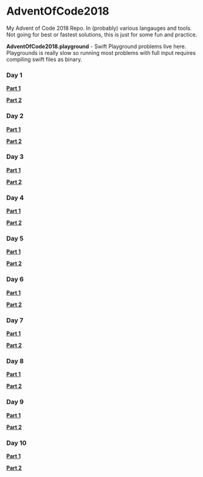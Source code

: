 # AdventOfCode2018
My Advent of Code 2018 Repo. In (probably) various langauges and tools. Not going for best or fastest solutions, this is just for some fun and practice.

**AdventOfCode2018.playground** - Swift Playground problems live here. Playgrounds is really slow so running most problems with full input requires compiling swift files as binary.

### Day 1

**[Part 1](AdventOfCode2018.playground/Pages/Day1Part1.xcplaygroundpage/Contents.swift)**

**[Part 2](AdventOfCode2018.playground/Pages/Day1Part2.xcplaygroundpage/Contents.swift)**

### Day 2

**[Part 1](AdventOfCode2018.playground/Pages/Day2Part1.xcplaygroundpage/Contents.swift)**

**[Part 2](AdventOfCode2018.playground/Pages/Day2Part2.xcplaygroundpage/Contents.swift)**

### Day 3

**[Part 1](AdventOfCode2018.playground/Pages/Day3Part1.xcplaygroundpage/Contents.swift)**

**[Part 2](AdventOfCode2018.playground/Pages/Day3Part2.xcplaygroundpage/Contents.swift)**

### Day 4

**[Part 1](AdventOfCode2018.playground/Pages/Day4Part1.xcplaygroundpage/Contents.swift)**

**[Part 2](AdventOfCode2018.playground/Pages/Day4Part2.xcplaygroundpage/Contents.swift)**

### Day 5

**[Part 1](AdventOfCode2018.playground/Pages/Day5Part1.xcplaygroundpage/Contents.swift)**

**[Part 2](AdventOfCode2018.playground/Pages/Day5Part2.xcplaygroundpage/Contents.swift)**

### Day 6

**[Part 1](AdventOfCode2018.playground/Pages/Day6Part1.xcplaygroundpage/Contents.swift)**

**[Part 2](AdventOfCode2018.playground/Pages/Day6Part2.xcplaygroundpage/Contents.swift)**

### Day 7

**[Part 1](AdventOfCode2018.playground/Pages/Day7Part1.xcplaygroundpage/Contents.swift)**

**[Part 2](AdventOfCode2018.playground/Pages/Day7Part2.xcplaygroundpage/Contents.swift)**

### Day 8

**[Part 1](AdventOfCode2018.playground/Pages/Day8Part1.xcplaygroundpage/Contents.swift)**

**[Part 2](AdventOfCode2018.playground/Pages/Day8Part2.xcplaygroundpage/Contents.swift)**

### Day 9

**[Part 1](AdventOfCode2018.playground/Pages/Day9Part1.xcplaygroundpage/Contents.swift)**

**[Part 2](AdventOfCode2018.playground/Pages/Day9Part2.xcplaygroundpage/Contents.swift)**

### Day 10

**[Part 1](AdventOfCode2018.playground/Pages/Day10Part1.xcplaygroundpage/Contents.swift)**

**[Part 2](AdventOfCode2018.playground/Pages/Day10Part2.xcplaygroundpage/Contents.swift)**